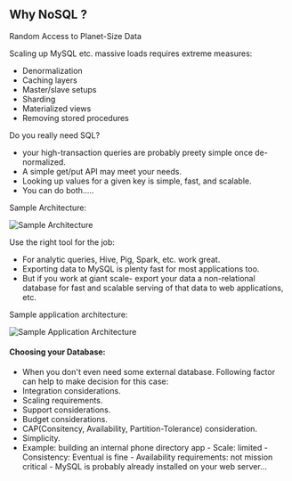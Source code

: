 ## Why NoSQL ?

Random Access to Planet-Size Data

Scaling up MySQL etc. massive loads requires extreme measures:
- Denormalization
- Caching layers
- Master/slave setups
- Sharding
- Materialized views
- Removing stored procedures

Do you really need SQL?
- your high-transaction queries are probably preety simple once de-normalized.
- A simple get/put API may meet your needs.
- Looking up values for a given key is simple, fast, and scalable.
- You can do both.....

Sample Architecture:

![Sample Architecture](https://github.com/Kavita-Yadav/Learning-Hadoop-and-bigData/blob/master/RelationalDataStoresWithHadoop/sqoop/SqoopArchitecture.png)
                           
Use the right tool for the job:

- For analytic queries, Hive, Pig, Spark, etc. work great.
- Exporting data to MySQL is plenty fast for most applications too.
- But if you work at giant scale- export your data a non-relational database for fast and scalable serving of that data to
  web applications, etc.
  
Sample application architecture:

![Sample Application Architecture](https://github.com/Kavita-Yadav/Learning-Hadoop-and-bigData/blob/master/NonRelationalDataStoresWIthHadoop/SampleAppArchitecture.png)
                           
#### Choosing your Database:
- When you don't even need some external database. Following factor can help to make decision for this case:
- Integration considerations.
- Scaling requirements.
- Support considerations.
- Budget considerations.
- CAP(Consitency, Availability, Partition-Tolerance) consideration. 
- Simplicity.
- Example: 
           building an internal phone directory app
              - Scale: limited
              - Consistency: Eventual is fine
              - Availability requirements: not mission critical
              - MySQL is probably already installed on your web server...
  

